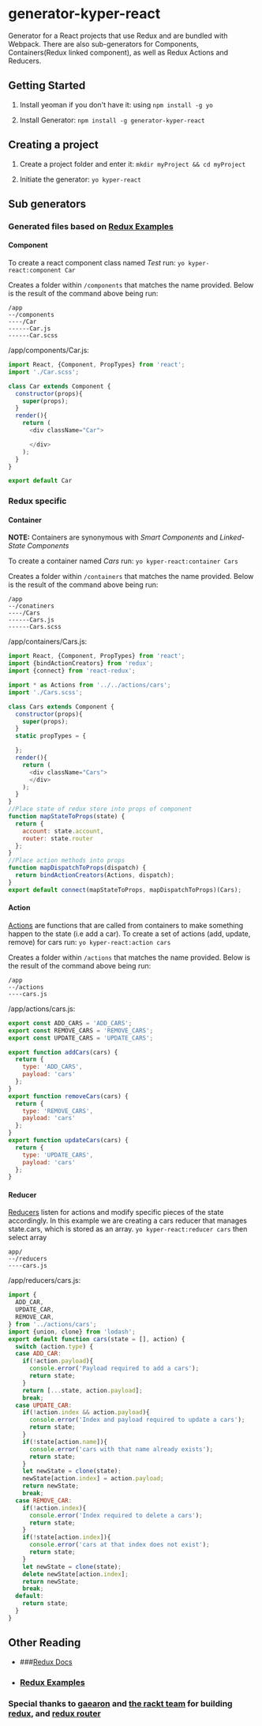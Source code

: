 # generator-kyper-react

Generator for a React projects that use Redux and are bundled with Webpack. There are also sub-generators for Components, Containers(Redux linked component), as well as Redux Actions and Reducers.


## Getting Started
1. Install yeoman if you don't have it: using `npm install -g yo`

1. Install Generator:  `npm install -g generator-kyper-react`


## Creating a project
1. Create a project folder and enter it:
`mkdir myProject && cd myProject`

2. Initiate the generator:
```yo kyper-react```


## Sub generators
### Generated files based on [Redux Examples](https://github.com/rackt/redux)


#### Component

To create a react component class named *Test* run: `yo kyper-react:component Car`

Creates a folder within `/components` that matches the name provided. Below is the result of the command above being run:

```
/app
--/components
----/Car
------Car.js
------Car.scss
```
/app/components/Car.js:
```javascript
import React, {Component, PropTypes} from 'react';
import './Car.scss';

class Car extends Component {
  constructor(props){
    super(props);
  }
  render(){
    return (
      <div className="Car">

      </div>
    );
  }
}

export default Car
```

### Redux specific
#### Container
**NOTE:** Containers are synonymous with *Smart Components* and *Linked-State Components*

To create a container named *Cars* run: `yo kyper-react:container Cars`

Creates a folder within `/containers` that matches the name provided. Below is the result of the command above being run:

```
/app
--/conatiners
----/Cars
------Cars.js
------Cars.scss
```

/app/containers/Cars.js:
```javascript
import React, {Component, PropTypes} from 'react';
import {bindActionCreators} from 'redux';
import {connect} from 'react-redux';

import * as Actions from '../../actions/cars';
import './Cars.scss';

class Cars extends Component {
  constructor(props){
    super(props);
  }
  static propTypes = {

  };
  render(){
    return (
      <div className="Cars">
      </div>
    );
  }
}
//Place state of redux store into props of component
function mapStateToProps(state) {
  return {
    account: state.account,
    router: state.router
  };
}
//Place action methods into props
function mapDispatchToProps(dispatch) {
  return bindActionCreators(Actions, dispatch);
}
export default connect(mapStateToProps, mapDispatchToProps)(Cars);

```

#### Action
[Actions](http://redux.js.org/docs/basics/Actions.html) are functions that are called from containers to make something happen to the state (i.e add a car).
To create a set of actions (add, update, remove) for cars run: `yo kyper-react:action cars`

Creates a folder within `/actions` that matches the name provided. Below is the result of the command above being run:

```
/app
--/actions
----cars.js
```

/app/actions/cars.js:
```javascript
export const ADD_CARS = 'ADD_CARS';
export const REMOVE_CARS = 'REMOVE_CARS';
export const UPDATE_CARS = 'UPDATE_CARS';

export function addCars(cars) {
  return {
    type: 'ADD_CARS',
    payload: 'cars'
  };
}
export function removeCars(cars) {
  return {
    type: 'REMOVE_CARS',
    payload: 'cars'
  };
}
export function updateCars(cars) {
  return {
    type: 'UPDATE_CARS',
    payload: 'cars'
  };
}

```

#### Reducer
[Reducers](http://redux.js.org/docs/basics/Reducers.html) listen for actions and modify specific pieces of the state accordingly. In this example we are creating a cars reducer that manages state.cars, which is stored as an array.
`yo kyper-react:reducer cars` then select array
```
app/
--/reducers
----cars.js
```

/app/reducers/cars.js:
```javascript
import {
  ADD_CAR,
  UPDATE_CAR,
  REMOVE_CAR,
} from '../actions/cars';
import {union, clone} from 'lodash';
export default function cars(state = [], action) {
  switch (action.type) {
  case ADD_CAR:
    if(!action.payload){
      console.error('Payload required to add a cars');
      return state;
    }
    return [...state, action.payload];
    break;
  case UPDATE_CAR:
    if(!action.index && action.payload){
      console.error('Index and payload required to update a cars');
      return state;
    }
    if(!state[action.name]){
      console.error('cars with that name already exists');
      return state;
    }
    let newState = clone(state);
    newState[action.index] = action.payload;
    return newState;
    break;
  case REMOVE_CAR:
    if(!action.index){
      console.error('Index required to delete a cars');
      return state;
    }
    if(!state[action.index]){
      console.error('cars at that index does not exist');
      return state;
    }
    let newState = clone(state);
    delete newState[action.index];
    return newState;
    break;
  default:
    return state;
  }
}

```

## Other Reading
* ###[Redux Docs](http://redux.js.org/)
* ### [Redux Examples](https://github.com/rackt/redux/tree/master/examples)

### Special thanks to [gaearon](https://github.com/gaearon) and [the rackt team](https://github.com/rackt) for building [redux](https://github.com/rackt/redux), and [redux router](https://github.com/rackt/redux-router)
